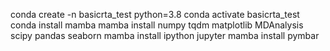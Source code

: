  conda create -n basicrta_test python=3.8
 conda activate basicrta_test
 conda install mamba
 mamba install numpy tqdm matplotlib MDAnalysis scipy pandas seaborn 
 mamba install ipython jupyter
 mamba install pymbar
